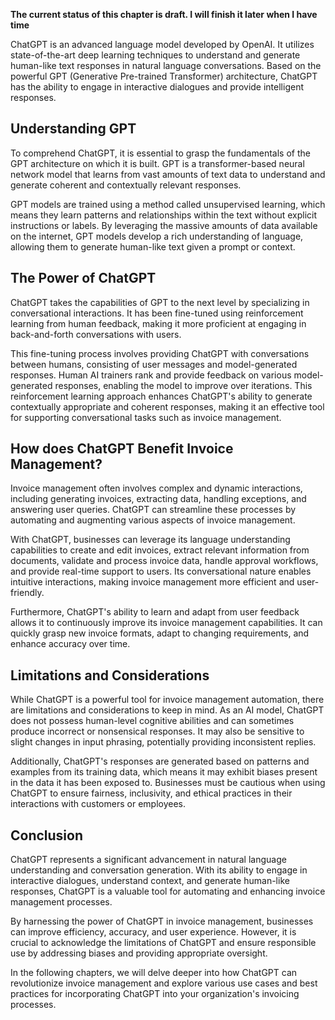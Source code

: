 **The current status of this chapter is draft. I will finish it later when I have time**

ChatGPT is an advanced language model developed by OpenAI. It utilizes state-of-the-art deep learning techniques to understand and generate human-like text responses in natural language conversations. Based on the powerful GPT (Generative Pre-trained Transformer) architecture, ChatGPT has the ability to engage in interactive dialogues and provide intelligent responses.

Understanding GPT
-----------------

To comprehend ChatGPT, it is essential to grasp the fundamentals of the GPT architecture on which it is built. GPT is a transformer-based neural network model that learns from vast amounts of text data to understand and generate coherent and contextually relevant responses.

GPT models are trained using a method called unsupervised learning, which means they learn patterns and relationships within the text without explicit instructions or labels. By leveraging the massive amounts of data available on the internet, GPT models develop a rich understanding of language, allowing them to generate human-like text given a prompt or context.

The Power of ChatGPT
--------------------

ChatGPT takes the capabilities of GPT to the next level by specializing in conversational interactions. It has been fine-tuned using reinforcement learning from human feedback, making it more proficient at engaging in back-and-forth conversations with users.

This fine-tuning process involves providing ChatGPT with conversations between humans, consisting of user messages and model-generated responses. Human AI trainers rank and provide feedback on various model-generated responses, enabling the model to improve over iterations. This reinforcement learning approach enhances ChatGPT's ability to generate contextually appropriate and coherent responses, making it an effective tool for supporting conversational tasks such as invoice management.

How does ChatGPT Benefit Invoice Management?
--------------------------------------------

Invoice management often involves complex and dynamic interactions, including generating invoices, extracting data, handling exceptions, and answering user queries. ChatGPT can streamline these processes by automating and augmenting various aspects of invoice management.

With ChatGPT, businesses can leverage its language understanding capabilities to create and edit invoices, extract relevant information from documents, validate and process invoice data, handle approval workflows, and provide real-time support to users. Its conversational nature enables intuitive interactions, making invoice management more efficient and user-friendly.

Furthermore, ChatGPT's ability to learn and adapt from user feedback allows it to continuously improve its invoice management capabilities. It can quickly grasp new invoice formats, adapt to changing requirements, and enhance accuracy over time.

Limitations and Considerations
------------------------------

While ChatGPT is a powerful tool for invoice management automation, there are limitations and considerations to keep in mind. As an AI model, ChatGPT does not possess human-level cognitive abilities and can sometimes produce incorrect or nonsensical responses. It may also be sensitive to slight changes in input phrasing, potentially providing inconsistent replies.

Additionally, ChatGPT's responses are generated based on patterns and examples from its training data, which means it may exhibit biases present in the data it has been exposed to. Businesses must be cautious when using ChatGPT to ensure fairness, inclusivity, and ethical practices in their interactions with customers or employees.

Conclusion
----------

ChatGPT represents a significant advancement in natural language understanding and conversation generation. With its ability to engage in interactive dialogues, understand context, and generate human-like responses, ChatGPT is a valuable tool for automating and enhancing invoice management processes.

By harnessing the power of ChatGPT in invoice management, businesses can improve efficiency, accuracy, and user experience. However, it is crucial to acknowledge the limitations of ChatGPT and ensure responsible use by addressing biases and providing appropriate oversight.

In the following chapters, we will delve deeper into how ChatGPT can revolutionize invoice management and explore various use cases and best practices for incorporating ChatGPT into your organization's invoicing processes.
